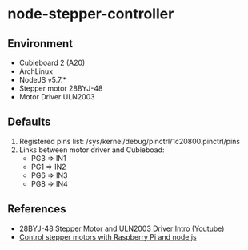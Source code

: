 # node-stepper-controller

## Environment

+ Cubieboard 2 (A20)
+ ArchLinux
+ NodeJS v5.7.*
+ Stepper motor 28BYJ-48
+ Motor Driver ULN2003

## Defaults

1. Registered pins list: /sys/kernel/debug/pinctrl/1c20800.pinctrl/pins
2. Links between motor driver and Cubieboad:
    * PG3 => IN1
    * PG1 => IN2
    * PG6 => IN3
    * PG8 => IN4
    

## References

+ [28BYJ-48 Stepper Motor and ULN2003 Driver Intro (Youtube)](https://www.youtube.com/watch?v=B86nqDRskVU)
+ [Control stepper motors with Raspberry Pi and node.js](http://www.sundh.com/blog/2014/02/control-stepper-motors-with-raspberry-pi-and-node-js/)